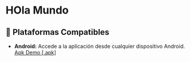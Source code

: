 # HOla Mundo
## 📱 Plataformas Compatibles

- **Android:** Accede a la aplicación desde cualquier dispositivo Android.  
    [Apk Demo [.apk]](https://github.com/felipesanchez-dev/app-noticias/blob/main/apk/NoticiasGG.apk)
